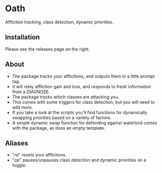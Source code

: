 # Oath
Affliction tracking, class detection, dynamic priorities.

## Installation
Please see the releases page on the right. 

## About
 - The package tracks your afflictions, and outputs them in a little prompt tag.
 - It will relay affliction gain and loss, and responds to fresh information from a DIAGNOSE.
 - The package tracks which classes are attacking you.
 - This comes with some triggers for class detection, but you will need to add more.
 - If you take a look at the scripts you'll find functions for dynamically swapping priorities based on a variety of factors. 
 - A simple dynamic swap function for defending against waterlord comes with the package, as does an empty template.

## Aliases
 - "*ra*" resets your afflictions. 
 - "*op*" pauses/unpauses class detection and dynamic priorities on a toggle.
